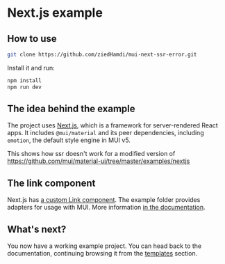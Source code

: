# Next.js example

## How to use


```sh
git clone https://github.com/ziedHamdi/mui-next-ssr-error.git
```

Install it and run:

```sh
npm install
npm run dev
```

[comment]: <> (or:)

[comment]: <> (<!-- #default-branch-switch -->)

[comment]: <> ([![Edit on StackBlitz]&#40;https://developer.stackblitz.com/img/open_in_stackblitz.svg&#41;]&#40;https://stackblitz.com/github/mui/material-ui/tree/master/examples/nextjs&#41;)

[comment]: <> ([![Edit on CodeSandbox]&#40;https://codesandbox.io/static/img/play-codesandbox.svg&#41;]&#40;https://codesandbox.io/s/github/mui/material-ui/tree/master/examples/nextjs&#41;)

## The idea behind the example

The project uses [Next.js](https://github.com/vercel/next.js), which is a framework for server-rendered React apps.
It includes `@mui/material` and its peer dependencies, including `emotion`, the default style engine in MUI v5.

This shows how ssr doesn't work for a modified version of https://github.com/mui/material-ui/tree/master/examples/nextjs
## The link component

Next.js has [a custom Link component](https://nextjs.org/docs/api-reference/next/link).
The example folder provides adapters for usage with MUI.
More information [in the documentation](https://mui.com/guides/routing/#next-js).

## What's next?

<!-- #default-branch-switch -->

You now have a working example project.
You can head back to the documentation, continuing browsing it from the [templates](https://mui.com/getting-started/templates/) section.
